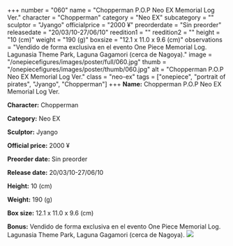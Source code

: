 +++
number = "060"
name = "Chopperman P.O.P Neo EX Memorial Log Ver."
character = "Chopperman"
category = "Neo EX"
subcategory = ""
sculptor = "Jyango"
officialprice = "2000 ¥"
preorderdate = "Sin preorder"
releasedate = "20/03/10-27/06/10"
reedition1 = ""
reedition2 = ""
height = "10 (cm)"
weight = "190 (g)"
boxsize = "12.1 x 11.0 x 9.6 (cm)"
observations = "Vendido de forma exclusiva en el evento One Piece Memorial Log. Lagunasia Theme Park, Laguna Gagamori (cerca de Nagoya)."
image = "/onepiecefigures/images/poster/full/060.jpg"
thumb = "/onepiecefigures/images/poster/thumb/060.jpg"
alt = "Chopperman P.O.P Neo EX Memorial Log Ver."
class = "neo-ex"
tags = ["onepiece", "portrait of pirates", "Jyango", "Chopperman"]
+++
**Name:** Chopperman P.O.P Neo EX Memorial Log Ver.

**Character:** Chopperman

**Category:** Neo EX 

**Sculptor:** Jyango

**Official price:** 2000 ¥

**Preorder date:** Sin preorder

**Release date:** 20/03/10-27/06/10

**Height:** 10 (cm)

**Weight:** 190 (g)

**Box size:** 12.1 x 11.0 x 9.6 (cm)

**Bonus:** Vendido de forma exclusiva en el evento One Piece Memorial Log. Lagunasia Theme Park, Laguna Gagamori (cerca de Nagoya).
<img src="/onepiecefigures/images/poster/thumb/060.jpg">